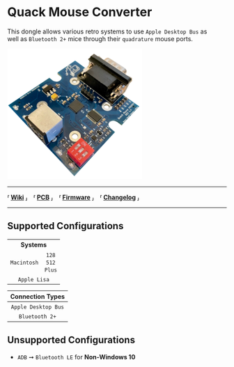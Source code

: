 [Board]: Images/Preview.png

[Wiki]: https://github.com/demik/quack/wiki
[PCB]: EDA/Changelog.md
[Firmware]: main/README.md
[Changelog]: Changelog.md


# Quack Mouse Converter

This dongle allows various retro systems to use `Apple Desktop Bus` as <br>
well as `Bluetooth 2+` mice through their `quadrature` mouse ports.

![Board]

---

**⸢ [Wiki] ⸥ ⸢ [PCB] ⸥ ⸢ [Firmware] ⸥ ⸢ [Changelog] ⸥**

---

## Supported Configurations

<table>
    <tr><th colspan = '2' align = 'center' >Systems</th></tr>
    <tr><td><code>Macintosh</code><td align = 'center'><code>128</code><br><code>512</code><br><code>Plus</code></td></tr>
    <tr><td colspan = '2' align = 'center' ><code>Apple Lisa</code></td></tr>
</table>

| Connection Types |
|:----------:|
| `Apple Desktop Bus` |
| `Bluetooth 2+` |

## Unsupported Configurations

- `ADB` ➞ `Bluetooth LE` for **Non-Windows 10**
